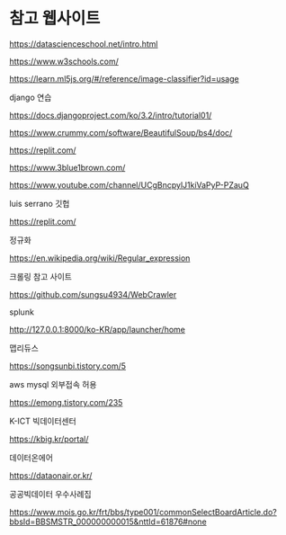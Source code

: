# 참고 웹사이트

https://datascienceschool.net/intro.html

https://www.w3schools.com/

https://learn.ml5js.org/#/reference/image-classifier?id=usage



django 연습

https://docs.djangoproject.com/ko/3.2/intro/tutorial01/



https://www.crummy.com/software/BeautifulSoup/bs4/doc/

https://replit.com/

 https://www.3blue1brown.com/

https://www.youtube.com/channel/UCgBncpylJ1kiVaPyP-PZauQ

luis serrano 깃헙

https://replit.com/



정규화

https://en.wikipedia.org/wiki/Regular_expression



크롤링 참고 사이트

https://github.com/sungsu4934/WebCrawler



splunk

http://127.0.0.1:8000/ko-KR/app/launcher/home



맵리듀스

https://songsunbi.tistory.com/5



aws mysql 외부접속 허용

https://emong.tistory.com/235



K-ICT 빅데이터센터

https://kbig.kr/portal/



데이터온에어

https://dataonair.or.kr/



공공빅데이터 우수사례집

https://www.mois.go.kr/frt/bbs/type001/commonSelectBoardArticle.do?bbsId=BBSMSTR_000000000015&nttId=61876#none



